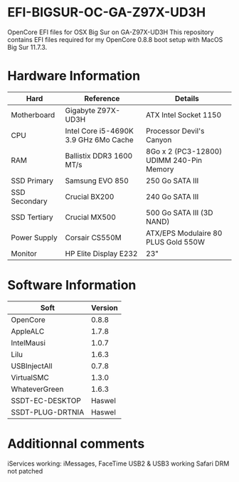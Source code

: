 # EFI-BIGSUR-OC-GA-Z97X-UD3H
OpenCore EFI files for OSX Big Sur on GA-Z97X-UD3H
This repository contains EFI files required for my OpenCore 0.8.8 boot setup with MacOS Big Sur 11.7.3.

# Hardware Information
| **Hard** | **Reference** | **Details** |
|---|---|---|
| Motherboard | Gigabyte Z97X-UD3H | ATX Intel Socket 1150 |
| CPU | Intel Core i5-4690K 3.9 GHz 6Mo Cache | Processor Devil's Canyon |
| RAM | Ballistix DDR3 1600 MT/s |  8Go x 2 (PC3-12800) UDIMM 240-Pin Memory |
| SSD Primary | Samsung EVO 850 | 250 Go SATA III |
| SSD Secondary | Crucial BX200 | 240 Go SATA III |
| SSD Tertiary | Crucial MX500 | 500 Go SATA III (3D NAND) |
| Power Supply | Corsair CS550M | ATX/EPS Modulaire 80 PLUS Gold 550W |
| Monitor | HP Elite Display E232 | 23" |

# Software Information
| **Soft** | **Version** |
|---|---|
| OpenCore | 0.8.8 |
| AppleALC | 1.7.8 |
| IntelMausi | 1.0.7 |
| Lilu | 1.6.3 |
| USBInjectAll | 0.7.8 |
| VirtualSMC | 1.3.0 |
| WhateverGreen | 1.6.3 |
| SSDT-EC-DESKTOP | Haswel |
| SSDT-PLUG-DRTNIA | Haswel |

# Additionnal comments
iServices working: iMessages, FaceTime
USB2 & USB3 working
Safari DRM not patched